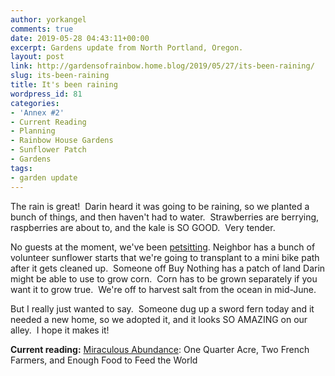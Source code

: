 ```yaml
---
author: yorkangel
comments: true
date: 2019-05-28 04:43:11+00:00
excerpt: Gardens update from North Portland, Oregon.
layout: post
link: http://gardensofrainbow.home.blog/2019/05/27/its-been-raining/
slug: its-been-raining
title: It's been raining
wordpress_id: 81
categories:
- 'Annex #2'
- Current Reading
- Planning
- Rainbow House Gardens
- Sunflower Patch
- Gardens
tags:
- garden update
---
```


The rain is great!  Darin heard it was going to be raining, so we planted a bunch of things, and then haven't had to water.  Strawberries are berrying, raspberries are about to, and the kale is SO GOOD.  Very tender.

No guests at the moment, we've been [petsitting](https://angelyork.com/dog-walking/). Neighbor has a bunch of volunteer sunflower starts that we're going to transplant to a mini bike path after it gets cleaned up.  Someone off Buy Nothing has a patch of land Darin might be able to use to grow corn.  Corn has to be grown separately if you want it to grow true.  We're off to harvest salt from the ocean in mid-June.

But I really just wanted to say.  Someone dug up a sword fern today and it needed a new home, so we adopted it, and it looks SO AMAZING on our alley.  I hope it makes it!



**Current reading:** [Miraculous Abundance](https://www.chelseagreen.com/product/miraculous-abundance/): One Quarter Acre, Two French Farmers, and Enough Food to Feed the World
